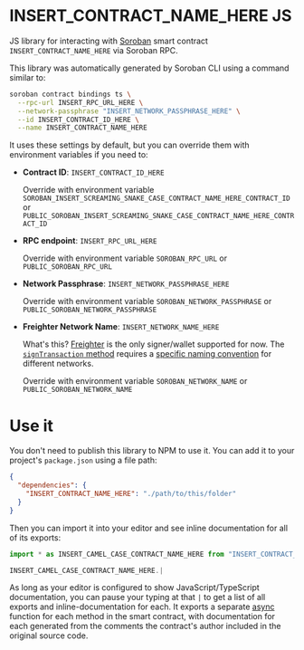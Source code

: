 # INSERT_CONTRACT_NAME_HERE JS

JS library for interacting with [Soroban](https://soroban.stellar.org/) smart contract `INSERT_CONTRACT_NAME_HERE` via Soroban RPC.

This library was automatically generated by Soroban CLI using a command similar to:

```bash
soroban contract bindings ts \
  --rpc-url INSERT_RPC_URL_HERE \
  --network-passphrase "INSERT_NETWORK_PASSPHRASE_HERE" \
  --id INSERT_CONTRACT_ID_HERE \
  --name INSERT_CONTRACT_NAME_HERE
```

It uses these settings by default, but you can override them with environment variables if you need to:

- **Contract ID**: `INSERT_CONTRACT_ID_HERE`

  Override with environment variable `SOROBAN_INSERT_SCREAMING_SNAKE_CASE_CONTRACT_NAME_HERE_CONTRACT_ID` or `PUBLIC_SOROBAN_INSERT_SCREAMING_SNAKE_CASE_CONTRACT_NAME_HERE_CONTRACT_ID`

- **RPC endpoint**: `INSERT_RPC_URL_HERE`

  Override with environment variable `SOROBAN_RPC_URL` or `PUBLIC_SOROBAN_RPC_URL`

- **Network Passphrase**: `INSERT_NETWORK_PASSPHRASE_HERE`

  Override with environment variable `SOROBAN_NETWORK_PASSPHRASE` or `PUBLIC_SOROBAN_NETWORK_PASSPHRASE`

- **Freighter Network Name**: `INSERT_NETWORK_NAME_HERE`

  What's this? [Freighter](https://www.freighter.app/) is the only signer/wallet supported for now. The [`signTransaction` method](https://docs.freighter.app/docs/guide/usingfreighternode/#signtransaction) requires a [specific naming convention](https://github.com/stellar/freighter/blob/7158e5f3b0bcb6b8d9086312955d1ce94352410e/%40shared/constants/stellar.ts#L12) for different networks.

  Override with environment variable `SOROBAN_NETWORK_NAME` or `PUBLIC_SOROBAN_NETWORK_NAME`

# Use it

You don't need to publish this library to NPM to use it. You can add it to your project's `package.json` using a file path:

```json
{
  "dependencies": {
    "INSERT_CONTRACT_NAME_HERE": "./path/to/this/folder"
  }
}
```

Then you can import it into your editor and see inline documentation for all of its exports:

```js
import * as INSERT_CAMEL_CASE_CONTRACT_NAME_HERE from "INSERT_CONTRACT_NAME_HERE"

INSERT_CAMEL_CASE_CONTRACT_NAME_HERE.|
```

As long as your editor is configured to show JavaScript/TypeScript documentation, you can pause your typing at that `|` to get a list of all exports and inline-documentation for each. It exports a separate [async](https://developer.mozilla.org/en-US/docs/Web/JavaScript/Reference/Statements/async_function) function for each method in the smart contract, with documentation for each generated from the comments the contract's author included in the original source code.
